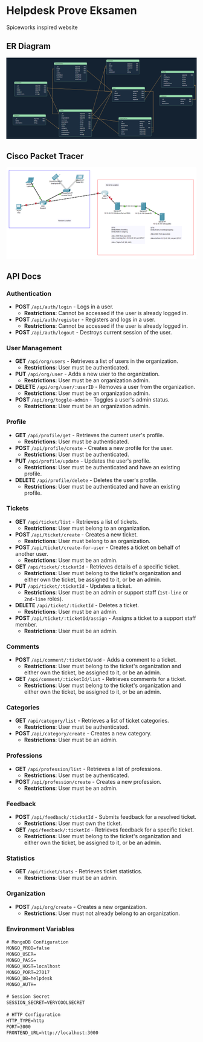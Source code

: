 # Helpdesk Prove Eksamen

Spiceworks inspired website

## ER Diagram

<img src="public/assets/images/ER-diagram.png">

## Cisco Packet Tracer

<img src="public/assets/images/CiscoPacketTracer.png">

## API Docs

### Authentication

- **POST** `/api/auth/login` - Logs in a user.
  - **Restrictions**: Cannot be accessed if the user is already logged in.
- **POST** `/api/auth/register` - Registers and logs in a user.
  - **Restrictions**: Cannot be accessed if the user is already logged in.
- **POST** `/api/auth/logout` - Destroys current session of the user.

### User Management

- **GET** `/api/org/users` - Retrieves a list of users in the organization.
  - **Restrictions**: User must be authenticated.
- **PUT** `/api/org/user` - Adds a new user to the organization.
  - **Restrictions**: User must be an organization admin.
- **DELETE** `/api/org/user/:userID` - Removes a user from the organization.
  - **Restrictions**: User must be an organization admin.
- **POST** `/api/org/toggle-admin` - Toggles a user's admin status.
  - **Restrictions**: User must be an organization admin.

### Profile

- **GET** `/api/profile/get` - Retrieves the current user's profile.
  - **Restrictions**: User must be authenticated.
- **POST** `/api/profile/create` - Creates a new profile for the user.
  - **Restrictions**: User must be authenticated.
- **PUT** `/api/profile/update` - Updates the user's profile.
  - **Restrictions**: User must be authenticated and have an existing profile.
- **DELETE** `/api/profile/delete` - Deletes the user's profile.
  - **Restrictions**: User must be authenticated and have an existing profile.

### Tickets

- **GET** `/api/ticket/list` - Retrieves a list of tickets.
  - **Restrictions**: User must belong to an organization.
- **POST** `/api/ticket/create` - Creates a new ticket.
  - **Restrictions**: User must belong to an organization.
- **POST** `/api/ticket/create-for-user` - Creates a ticket on behalf of another user.
  - **Restrictions**: User must be an admin.
- **GET** `/api/ticket/:ticketId` - Retrieves details of a specific ticket.
  - **Restrictions**: User must belong to the ticket's organization and either own the ticket, be assigned to it, or be an admin.
- **PUT** `/api/ticket/:ticketId` - Updates a ticket.
  - **Restrictions**: User must be an admin or support staff (`1st-line` or `2nd-line` roles).
- **DELETE** `/api/ticket/:ticketId` - Deletes a ticket.
  - **Restrictions**: User must be an admin.
- **POST** `/api/ticket/:ticketId/assign` - Assigns a ticket to a support staff member.
  - **Restrictions**: User must be an admin.

### Comments

- **POST** `/api/comment/:ticketId/add` - Adds a comment to a ticket.
  - **Restrictions**: User must belong to the ticket's organization and either own the ticket, be assigned to it, or be an admin.
- **GET** `/api/comment/:ticketId/list` - Retrieves comments for a ticket.
  - **Restrictions**: User must belong to the ticket's organization and either own the ticket, be assigned to it, or be an admin.

### Categories

- **GET** `/api/category/list` - Retrieves a list of ticket categories.
  - **Restrictions**: User must be authenticated.
- **POST** `/api/category/create` - Creates a new category.
  - **Restrictions**: User must be an admin.

### Professions

- **GET** `/api/profession/list` - Retrieves a list of professions.
  - **Restrictions**: User must be authenticated.
- **POST** `/api/profession/create` - Creates a new profession.
  - **Restrictions**: User must be an admin.

### Feedback

- **POST** `/api/feedback/:ticketId` - Submits feedback for a resolved ticket.
  - **Restrictions**: User must own the ticket.
- **GET** `/api/feedback/:ticketId` - Retrieves feedback for a specific ticket.
  - **Restrictions**: User must belong to the ticket's organization and either own the ticket, be assigned to it, or be an admin.

### Statistics

- **GET** `/api/ticket/stats` - Retrieves ticket statistics.
  - **Restrictions**: User must be an admin.

### Organization

- **POST** `/api/org/create` - Creates a new organization.
  - **Restrictions**: User must not already belong to an organization.

### Environment Variables

```env
# MongoDB Configuration
MONGO_PROD=false
MONGO_USER=
MONGO_PASS=
MONGO_HOST=localhost
MONGO_PORT=27017
MONGO_DB=helpdesk
MONGO_AUTH=

# Session Secret
SESSION_SECRET=VERYCOOLSECRET

# HTTP Configuration
HTTP_TYPE=http
PORT=3000
FRONTEND_URL=http://localhost:3000
```
